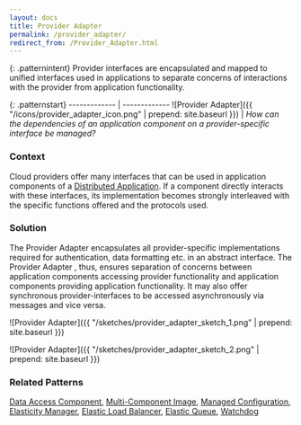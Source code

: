 ```yaml
---
layout: docs
title: Provider Adapter
permalink: /provider_adapter/
redirect_from: /Provider_Adapter.html
---
```


{: .patternintent}
Provider interfaces are encapsulated and mapped to unified interfaces used in applications to separate concerns of interactions with the provider from application functionality.

{: .patternstart}
------------- | -------------
![Provider Adapter]({{ "/icons/provider_adapter_icon.png" | prepend: site.baseurl }})  | *How can the dependencies of an application component on a provider-specific interface be managed?*

### Context
Cloud providers offer many interfaces that can be used in application components of a [Distributed Application](/distributed_application/). If a component directly interacts with these interfaces, its implementation becomes strongly interleaved with the specific functions offered and the protocols used.

### Solution
The Provider Adapter encapsulates all provider-specific implementations required for authentication, data formatting etc. in an abstract interface. The Provider Adapter , thus, ensures separation of concerns between application components accessing provider functionality and application components providing application functionality. It may also offer synchronous provider-interfaces to be accessed asynchronously via messages and vice versa.
 
![Provider Adapter]({{ "/sketches/provider_adapter_sketch_1.png" | prepend: site.baseurl }})

![Provider Adapter]({{ "/sketches/provider_adapter_sketch_2.png" | prepend: site.baseurl }})

### Related Patterns
[Data Access Component](/data_access_component/), [Multi-Component Image](/multi_component_image/), [Managed Configuration](/managed_configuration/), [Elasticity Manager](/elasticity_manager/), [Elastic Load Balancer](/elastic_load_balancer/), [Elastic Queue](/elastic_queue/), [Watchdog](/watchdog/)